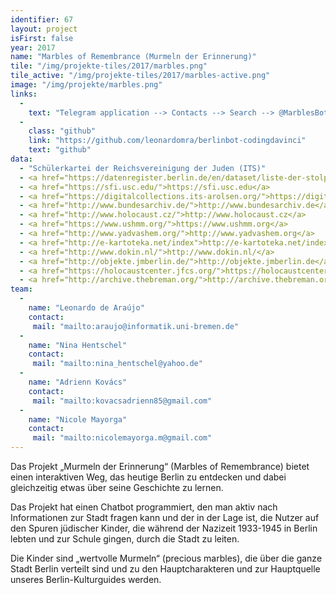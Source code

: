 ```yaml
---
identifier: 67
layout: project
isFirst: false
year: 2017
name: "Marbles of Remembrance (Murmeln der Erinnerung)"
tile: "/img/projekte-tiles/2017/marbles.png"
tile_active: "/img/projekte-tiles/2017/marbles-active.png"
image: "/img/projekte/marbles.png"
links:
  -
    text: "Telegram application --> Contacts --> Search --> @MarblesBot"
  -
    class: "github"
    link: "https://github.com/leonardomra/berlinbot-codingdavinci"
    text: "github"
data:
  - "Schülerkartei der Reichsvereinigung der Juden (ITS)"
  - <a href="https://datenregister.berlin.de/en/dataset/liste-der-stolpersteine-berlin">Stolpersteine</a>
  - <a href="https://sfi.usc.edu/">https://sfi.usc.edu</a>
  - <a href="https://digitalcollections.its-arolsen.org/">https://digitalcollections.its-arolsen.org</a>
  - <a href="http://www.bundesarchiv.de/">http://www.bundesarchiv.de</a>
  - <a href="http://www.holocaust.cz/">http://www.holocaust.cz</a>
  - <a href="https://www.ushmm.org/">https://www.ushmm.org</a>
  - <a href="http://www.yadvashem.org/">http://www.yadvashem.org</a>
  - <a href="http://e-kartoteka.net/index">http://e-kartoteka.net/index</a>
  - <a href="http://www.dokin.nl/">http://www.dokin.nl/</a>
  - <a href="http://objekte.jmberlin.de/">http://objekte.jmberlin.de</a>
  - <a href="https://holocaustcenter.jfcs.org/">https://holocaustcenter.jfcs.org</a>
  - <a href="http://archive.thebreman.org/">http://archive.thebreman.org</a>
team:
  -
    name: "Leonardo de Araújo"
    contact:
     mail: "mailto:araujo@informatik.uni-bremen.de"
  -
    name: "Nina Hentschel"
    contact:
     mail: "mailto:nina_hentschel@yahoo.de"
  -
    name: "Adrienn Kovács"
    contact:
     mail: "mailto:kovacsadrienn85@gmail.com"
  -
    name: "Nicole Mayorga"
    contact:
     mail: "mailto:nicolemayorga.m@gmail.com"
---
```


Das Projekt „Murmeln der Erinnerung“ (Marbles of Remembrance) bietet einen interaktiven Weg, das heutige Berlin  zu entdecken und dabei gleichzeitig etwas über seine Geschichte zu lernen. 

Das Projekt hat einen Chatbot programmiert, den man aktiv nach Informationen zur Stadt fragen kann und der in der Lage ist, die Nutzer auf den Spuren jüdischer Kinder, die während der Nazizeit 1933-1945 in Berlin lebten und zur Schule gingen, durch die Stadt zu leiten. 

Die Kinder sind „wertvolle Murmeln“ (precious marbles), die über die ganze Stadt Berlin verteilt sind und zu den Hauptcharakteren und zur Hauptquelle unseres Berlin-Kulturguides werden. 

